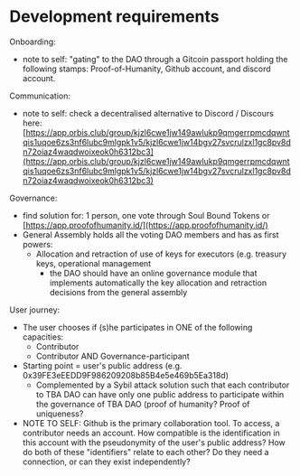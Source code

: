 # Development requirements

Onboarding:

* note to self: "gating" to the DAO through a Gitcoin passport holding the following stamps: Proof-of-Humanity, Github account, and discord account.

Communication:

* note to self: check a decentralised alternative to Discord / Discours here: [https://app.orbis.club/group/kjzl6cwe1jw149awlukp9qmgerrpmcdqwntqis1uqoe6zs3nf6lubc9mlgpk1v5/kjzl6cwe1jw14bgv27svcrulzxl1gc8pv8dn72oiaz4waqdwoixeok0h6312bc3](https://app.orbis.club/group/kjzl6cwe1jw149awlukp9qmgerrpmcdqwntqis1uqoe6zs3nf6lubc9mlgpk1v5/kjzl6cwe1jw14bgv27svcrulzxl1gc8pv8dn72oiaz4waqdwoixeok0h6312bc3)

Governance:

* find solution for: 1 person, one vote through Soul Bound Tokens or [https://app.proofofhumanity.id/](https://app.proofofhumanity.id/)
* General Assembly holds all the voting DAO members and has as first powers:
  * Allocation and retraction of use of keys for executors (e.g. treasury keys, operational management
    * the DAO should have an online governance module that implements automatically the key allocation and retraction decisions from the general assembly&#x20;

User journey:

* The user chooses if (s)he participates in ONE of the following capacities:
  * Contributor
  * Contributor AND Governance-participant
* Starting point = user's public address (e.g. 0x39FE3eEEDD9F986209208b85B4e5e469b5Ea318d)
  * Complemented by a Sybil attack solution such that each contributor to TBA DAO can have only one public address to participate within the governance of TBA DAO (proof of humanity? Proof of uniqueness?
* NOTE TO SELF: Github is the primary collaboration tool. To access, a contributor needs an account. How compatible is the identification in this account with the pseudonymity of the user's public address? How do both of these "identifiers" relate to each other? Do they need a connection, or can they exist independently?
